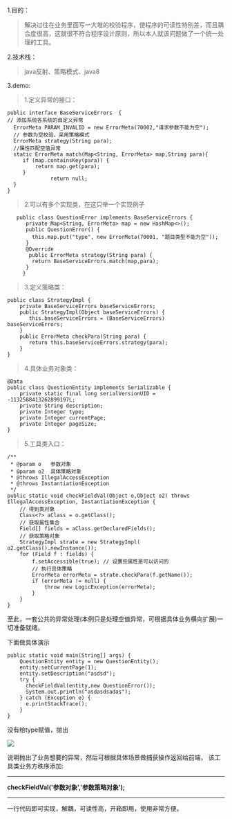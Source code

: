

1.目的：
>解决过往在业务里面写一大堆的校验程序，使程序的可读性特别差，而且耦合度很高，这就很不符合程序设计原则，所以本人就该问题做了一个统一处理的工具。


2.技术栈：
>java反射、策略模式、java8

3.demo:   
   >1.定义异常的接口：
   
   ```
   public interface BaseServiceErrors  {
   // 添加系统各系统的自定义异常    
     ErrorMeta PARAM_INVALID = new ErrorMeta(70002,"请求参数不能为空");    
     // 参数为空校验，采用策略模式    
     ErrorMeta strategy(String para);    
     //属性匹配空值异常     
     static ErrorMeta match(Map<String, ErrorMeta> map,String para){         
        if (map.containsKey(para)) {             
            return map.get(para);         
        }
                 return null;     
     } 
   }
   ```

>2.可以有多个实现类，在这只举一个实现例子

```
   public class QuestionError implements BaseServiceErrors { 
      private Map<String, ErrorMeta> map = new HashMap<>(); 
      public QuestionError() {         
        this.map.put("type", new ErrorMeta(70001, "题目类型不能为空"));     
      } 
      @Override
       public ErrorMeta strategy(String para) {         
        return BaseServiceErrors.match(map,para);     
      }
     }
```

>3.定义策略类：

```
public class StrategyImpl { 
    private BaseServiceErrors baseServiceErrors; 
    public StrategyImpl(Object baseServiceErrors) {      
       this.baseServiceErrors = (BaseServiceErrors) baseServiceErrors;     
    } 
    public ErrorMeta checkPara(String para) {         
       return this.baseServiceErrors.strategy(para);     
    }
}
```
>4.具体业务对象类：

```
@Data 
public class QuestionEntity implements Serializable {      
    private static final long serialVersionUID = -1132588413262899197L;      
    private String description;      
    private Integer type;      
    private Integer currentPage;      
    private Integer pageSize; 
}
```
>5.工具类入口：

```
/**  
 * @param o   参数对象  
 * @param o2  具体策略对象  
 * @throws IllegalAccessException  
 * @throws InstantiationException  
 */ 
public static void checkFieldVal(Object o,Object o2) throws IllegalAccessException, InstantiationException {     
    // 得到类对象     
    Class<?> aClass = o.getClass();     
    // 获取属性集合     
    Field[] fields = aClass.getDeclaredFields();     
    // 获取策略对象     
    StrategyImpl strate = new StrategyImpl( o2.getClass().newInstance());     
    for (Field f : fields) {         
        f.setAccessible(true); // 设置些属性是可以访问的         
        // 执行具体策略         
        ErrorMeta errorMeta = strate.checkPara(f.getName());         
        if (errorMeta != null) {             
            throw new LogicException(errorMeta);         
        }     
    } 
}
```
至此，一套公共的异常处理(本例只是处理空值异常，可根据具体业务横向扩展)一切准备就绪。

下面做具体演示

```
public static void main(String[] args) { 
    QuestionEntity entity = new QuestionEntity(); 
    entity.setCurrentPage(1);     
    entity.setDescription("asdsd"); 
    try {     
      checkFieldVal(entity,new QuestionError()); 
      System.out.println("asdasdsadas"); 
    } catch (Exception e) { 
      e.printStackTrace(); 
    }  
}
```
没有给type赋值，抛出

![
](1.jpg)

说明抛出了业务想要的异常，然后可根据具体场景做捕获操作返回给前端，
该工具类业务方秩序添加:

---

**checkFieldVal('参数对象','参数策略对象');**

---

一行代码即可实现，解耦，可读性高，开箱即用，使用非常方便。
